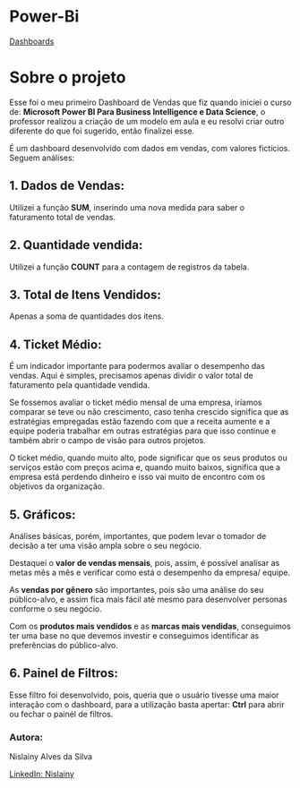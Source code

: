 # Power-Bi
[Dashboards](https://github.com/Nislainy/Power-Bi/tree/main)

# Sobre o projeto

Esse foi o meu primeiro Dashboard de Vendas que fiz quando iniciei o curso de: **Microsoft Power BI Para Business Intelligence e Data Science**, o professor realizou a criação de um modelo em aula e eu resolvi criar outro diferente do que foi sugerido, então finalizei esse.

É um dashboard desenvolvido com dados em vendas, com valores fictícios. 
Seguem análises:

## **1. Dados de Vendas:**

Utilizei a função **SUM**, inserindo uma nova medida para saber o faturamento total de vendas.

## **2. Quantidade vendida:**

Utilizei a função **COUNT** para a contagem de registros da tabela. 

## **3. Total de Itens Vendidos:**

Apenas a soma de quantidades dos itens.

## **4. Ticket Médio:**

É um indicador importante para podermos avaliar o desempenho das vendas. Aqui é simples, precisamos apenas dividir o valor total de faturamento pela quantidade vendida. 

Se fossemos avaliar o ticket médio mensal de uma empresa, iríamos comparar se teve ou não crescimento, caso tenha crescido significa que as estratégias empregadas estão fazendo com que a receita aumente e a equipe poderia trabalhar em outras estratégias para que isso continue e também abrir o campo de visão para outros projetos.

O ticket médio, quando muito alto, pode significar que os seus produtos ou serviços estão com preços acima e, quando muito baixos, significa que a empresa está perdendo dinheiro e isso vai muito de encontro com os objetivos da organização. 

## **5. Gráficos:**

Análises básicas, porém, importantes, que podem levar o tomador de decisão a ter uma visão ampla sobre o seu negócio. 

Destaquei o **valor de vendas mensais**, pois, assim, é possível analisar as metas mês a mês e verificar como está o desempenho da empresa/ equipe. 

As **vendas por gênero** são importantes, pois são uma análise do seu público-alvo, e assim fica mais fácil até mesmo para desenvolver personas conforme o seu negócio. 

Com os **produtos mais vendidos** e as **marcas mais vendidas**, conseguimos ter uma base no que devemos investir e conseguimos identificar as preferências do público-alvo.

## **6. Painel de Filtros:**

Esse filtro foi desenvolvido, pois, queria que o usuário tivesse uma maior interação com o dashboard, para a utilização basta apertar: **Ctrl** para abrir ou fechar o painél de filtros. 

### **Autora:**

Nislainy Alves da Silva

[LinkedIn: Nislainy](https://in/nislainy-alves-599652208)
